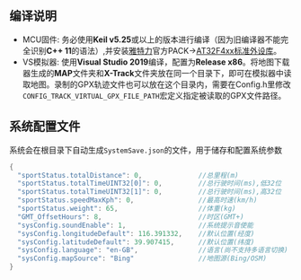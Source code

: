 ## 编译说明
* MCU固件: 务必使用**Keil v5.25**或以上的版本进行编译（因为旧编译器不能完全识别**C++ 11**的语法）,并安装[雅特力](https://www.arterytek.com/cn/index.jsp)官方PACK->[AT32F4xx标准外设库](http://www.arterytek.com/download/Pack_Keil_AT32F4xx_CH_V1.3.4.zip)。
* VS模拟器: 使用**Visual Studio 2019**编译，配置为**Release x86**。将地图下载器生成的**MAP**文件夹和**X-Track**文件夹放在同一个目录下，即可在模拟器中读取地图。录制的GPX轨迹文件也可以放在这个目录内，需要在Config.h里修改```CONFIG_TRACK_VIRTUAL_GPX_FILE_PATH```宏定义指定被读取的GPX文件路径。

## 系统配置文件
系统会在根目录下自动生成`SystemSave.json`的文件，用于储存和配置系统参数
```C
{
  "sportStatus.totalDistance": 0,              //总里程(m)
  "sportStatus.totalTimeUINT32[0]": 0,         //总行驶时间(ms),低32位
  "sportStatus.totalTimeUINT32[1]": 0,         //总行驶时间(ms),高32位
  "sportStatus.speedMaxKph": 0,                //最高时速(km/h)
  "sportStatus.weight": 65,                    //体重(kg)
  "GMT_OffsetHours": 8,                        //时区(GMT+)
  "sysConfig.soundEnable": 1,                  //系统提示音使能
  "sysConfig.longitudeDefault": 116.391332,    //默认位置(经度)
  "sysConfig.latitudeDefault": 39.907415,      //默认位置(纬度)
  "sysConfig.language": "en-GB",               //语言(尚不支持多语言切换)
  "sysConfig.mapSource": "Bing"                //地图源(Bing/OSM)
}
```
